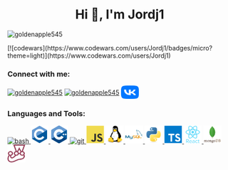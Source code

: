 <h1 align="center">Hi 👋, I'm Jordj1</h1>
<p align="left"> <img src="https://komarev.com/ghpvc/?username=goldenapple545&label=Profile%20views&color=0eb44d&style=flat" alt="goldenapple545" /> </p>
<p>[![codewars](https://www.codewars.com/users/Jordj1/badges/micro?theme=light)](https://www.codewars.com/users/Jordj1)</p>

<h3 align="left">Connect with me:</h3>
<p align="left">
<a href="https://t.me/Jordj1" target="blank"><img align="center" src="https://upload.wikimedia.org/wikipedia/commons/8/83/Telegram_2019_Logo.svg" alt="goldenapple545" height="30" width="40" /></a>
<a href="https://discord.gg/5rYbmQPJ" target="blank"><img align="center" src="https://raw.githubusercontent.com/rahuldkjain/github-profile-readme-generator/master/src/images/icons/Social/discord.svg" alt="goldenapple545" height="30" width="40" /></a>
<a href="https://vk.com/jordj1" target="blank"><img align="center" src="https://raw.githubusercontent.com/goldenapple545/goldenapple545/main/img/VK_Compact_Logo.svg" alt="goldenapple545" height="30" width="40" /></a>
</p>

<h3 align="left">Languages and Tools:</h3>
<p align="left">
<a href="https://www.gnu.org/software/bash/" target="_blank" rel="noreferrer"> <img src="https://www.vectorlogo.zone/logos/gnu_bash/gnu_bash-icon.svg" alt="bash" width="40" height="40"/> </a> 
<a href="https://www.cprogramming.com/" target="_blank" rel="noreferrer"> <img src="https://raw.githubusercontent.com/devicons/devicon/master/icons/c/c-original.svg" alt="c" width="40" height="40"/> </a> 
<a href="https://www.w3schools.com/cpp/" target="_blank" rel="noreferrer"> <img src="https://raw.githubusercontent.com/devicons/devicon/master/icons/cplusplus/cplusplus-original.svg" alt="cplusplus" width="40" height="40"/> </a> 
<a href="https://git-scm.com/" target="_blank" rel="noreferrer"> <img src="https://www.vectorlogo.zone/logos/git-scm/git-scm-icon.svg" alt="git" width="40" height="40"/> </a> 
<a href="https://developer.mozilla.org/en-US/docs/Web/JavaScript" target="_blank" rel="noreferrer"> <img src="https://raw.githubusercontent.com/devicons/devicon/master/icons/javascript/javascript-original.svg" alt="javascript" width="40" height="40"/> </a> 
<a href="https://www.linux.org/" target="_blank" rel="noreferrer"> <img src="https://raw.githubusercontent.com/devicons/devicon/master/icons/linux/linux-original.svg" alt="linux" width="40" height="40"/> </a> 
<a href="https://www.mysql.com/" target="_blank" rel="noreferrer"> <img src="https://raw.githubusercontent.com/devicons/devicon/master/icons/mysql/mysql-original-wordmark.svg" alt="mysql" width="40" height="40"/> </a> 
<a href="https://www.python.org" target="_blank" rel="noreferrer"> <img src="https://raw.githubusercontent.com/devicons/devicon/master/icons/python/python-original.svg" alt="python" width="40" height="40"/> </a>
<a href="https://www.typescriptlang.org/" target="_blank" rel="noreferrer"> <img src="https://github.com/devicons/devicon/blob/master/icons/typescript/typescript-original.svg" alt="python" width="40" height="40"/> </a>
<a href="https://ru.reactjs.org/" target="_blank" rel="noreferrer"> <img src="https://github.com/devicons/devicon/blob/master/icons/react/react-original-wordmark.svg" alt="python" width="40" height="40"/> </a>
<a href="https://www.mongodb.com/" target="_blank" rel="noreferrer"> <img src="https://github.com/devicons/devicon/blob/master/icons/mongodb/mongodb-original-wordmark.svg" alt="python" width="40" height="40"/> </a>
<a href="https://jestjs.io/ru/" target="_blank" rel="noreferrer"> <img src="https://github.com/devicons/devicon/blob/master/icons/jest/jest-plain.svg" alt="python" width="40" height="40"/> </a>
</p>
